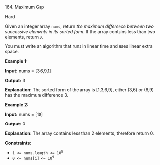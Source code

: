 164\. Maximum Gap

Hard

Given an integer array `nums`, return _the maximum difference between two successive elements in its sorted form_. If the array contains less than two elements, return `0`.

You must write an algorithm that runs in linear time and uses linear extra space.

**Example 1:**

**Input:** nums = [3,6,9,1]

**Output:** 3

**Explanation:** The sorted form of the array is [1,3,6,9], either (3,6) or (6,9) has the maximum difference 3. 

**Example 2:**

**Input:** nums = [10]

**Output:** 0

**Explanation:** The array contains less than 2 elements, therefore return 0. 

**Constraints:**

*   <code>1 <= nums.length <= 10<sup>5</sup></code>
*   <code>0 <= nums[i] <= 10<sup>9</sup></code>